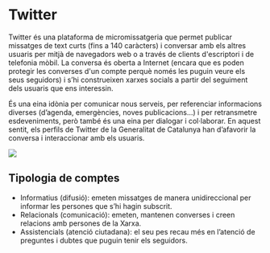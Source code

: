 # Twitter

Twitter és una plataforma de micromissatgeria que permet publicar missatges de text curts (fins a 140 caràcters) i conversar amb els altres usuaris per mitjà de navegadors web o a través de clients d'escriptori i de telefonia mòbil. La conversa és oberta a Internet (encara que es poden protegir les converses d'un compte perquè només les puguin veure els seus seguidors) i s’hi construeixen xarxes socials a partir del seguiment dels usuaris que ens interessin.

És una eina idònia per comunicar nous serveis, per referenciar informacions diverses (d’agenda, emergències, noves publicacions...) i per retransmetre esdeveniments, però també és una eina per dialogar i col·laborar. En aquest sentit, els perfils de Twitter de la Generalitat de Catalunya han d’afavorir la conversa i interaccionar amb els usuaris.

<img src='{{ "/img/3_twitter.jpg" | prepend: site.baseurl }}' />

## Tipologia de comptes
- Informatius (difusió): emeten missatges de manera unidireccional per informar les persones que s’hi hagin subscrit.
- Relacionals (comunicació): emeten, mantenen converses i creen relacions amb persones de la Xarxa.
- Assistencials (atenció ciutadana): el seu pes recau més en l’atenció de preguntes i dubtes que puguin tenir els seguidors.

